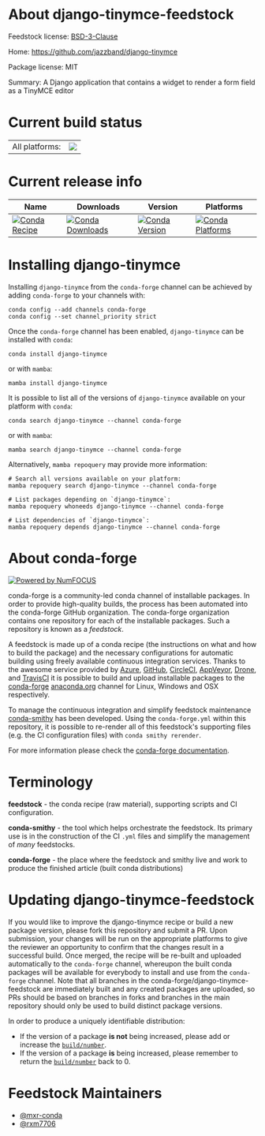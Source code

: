About django-tinymce-feedstock
==============================

Feedstock license: [BSD-3-Clause](https://github.com/conda-forge/django-tinymce-feedstock/blob/main/LICENSE.txt)

Home: https://github.com/jazzband/django-tinymce

Package license: MIT

Summary: A Django application that contains a widget to render a form field as a TinyMCE editor

Current build status
====================


<table><tr><td>All platforms:</td>
    <td>
      <a href="https://dev.azure.com/conda-forge/feedstock-builds/_build/latest?definitionId=15130&branchName=main">
        <img src="https://dev.azure.com/conda-forge/feedstock-builds/_apis/build/status/django-tinymce-feedstock?branchName=main">
      </a>
    </td>
  </tr>
</table>

Current release info
====================

| Name | Downloads | Version | Platforms |
| --- | --- | --- | --- |
| [![Conda Recipe](https://img.shields.io/badge/recipe-django--tinymce-green.svg)](https://anaconda.org/conda-forge/django-tinymce) | [![Conda Downloads](https://img.shields.io/conda/dn/conda-forge/django-tinymce.svg)](https://anaconda.org/conda-forge/django-tinymce) | [![Conda Version](https://img.shields.io/conda/vn/conda-forge/django-tinymce.svg)](https://anaconda.org/conda-forge/django-tinymce) | [![Conda Platforms](https://img.shields.io/conda/pn/conda-forge/django-tinymce.svg)](https://anaconda.org/conda-forge/django-tinymce) |

Installing django-tinymce
=========================

Installing `django-tinymce` from the `conda-forge` channel can be achieved by adding `conda-forge` to your channels with:

```
conda config --add channels conda-forge
conda config --set channel_priority strict
```

Once the `conda-forge` channel has been enabled, `django-tinymce` can be installed with `conda`:

```
conda install django-tinymce
```

or with `mamba`:

```
mamba install django-tinymce
```

It is possible to list all of the versions of `django-tinymce` available on your platform with `conda`:

```
conda search django-tinymce --channel conda-forge
```

or with `mamba`:

```
mamba search django-tinymce --channel conda-forge
```

Alternatively, `mamba repoquery` may provide more information:

```
# Search all versions available on your platform:
mamba repoquery search django-tinymce --channel conda-forge

# List packages depending on `django-tinymce`:
mamba repoquery whoneeds django-tinymce --channel conda-forge

# List dependencies of `django-tinymce`:
mamba repoquery depends django-tinymce --channel conda-forge
```


About conda-forge
=================

[![Powered by
NumFOCUS](https://img.shields.io/badge/powered%20by-NumFOCUS-orange.svg?style=flat&colorA=E1523D&colorB=007D8A)](https://numfocus.org)

conda-forge is a community-led conda channel of installable packages.
In order to provide high-quality builds, the process has been automated into the
conda-forge GitHub organization. The conda-forge organization contains one repository
for each of the installable packages. Such a repository is known as a *feedstock*.

A feedstock is made up of a conda recipe (the instructions on what and how to build
the package) and the necessary configurations for automatic building using freely
available continuous integration services. Thanks to the awesome service provided by
[Azure](https://azure.microsoft.com/en-us/services/devops/), [GitHub](https://github.com/),
[CircleCI](https://circleci.com/), [AppVeyor](https://www.appveyor.com/),
[Drone](https://cloud.drone.io/welcome), and [TravisCI](https://travis-ci.com/)
it is possible to build and upload installable packages to the
[conda-forge](https://anaconda.org/conda-forge) [anaconda.org](https://anaconda.org/)
channel for Linux, Windows and OSX respectively.

To manage the continuous integration and simplify feedstock maintenance
[conda-smithy](https://github.com/conda-forge/conda-smithy) has been developed.
Using the ``conda-forge.yml`` within this repository, it is possible to re-render all of
this feedstock's supporting files (e.g. the CI configuration files) with ``conda smithy rerender``.

For more information please check the [conda-forge documentation](https://conda-forge.org/docs/).

Terminology
===========

**feedstock** - the conda recipe (raw material), supporting scripts and CI configuration.

**conda-smithy** - the tool which helps orchestrate the feedstock.
                   Its primary use is in the construction of the CI ``.yml`` files
                   and simplify the management of *many* feedstocks.

**conda-forge** - the place where the feedstock and smithy live and work to
                  produce the finished article (built conda distributions)


Updating django-tinymce-feedstock
=================================

If you would like to improve the django-tinymce recipe or build a new
package version, please fork this repository and submit a PR. Upon submission,
your changes will be run on the appropriate platforms to give the reviewer an
opportunity to confirm that the changes result in a successful build. Once
merged, the recipe will be re-built and uploaded automatically to the
`conda-forge` channel, whereupon the built conda packages will be available for
everybody to install and use from the `conda-forge` channel.
Note that all branches in the conda-forge/django-tinymce-feedstock are
immediately built and any created packages are uploaded, so PRs should be based
on branches in forks and branches in the main repository should only be used to
build distinct package versions.

In order to produce a uniquely identifiable distribution:
 * If the version of a package **is not** being increased, please add or increase
   the [``build/number``](https://docs.conda.io/projects/conda-build/en/latest/resources/define-metadata.html#build-number-and-string).
 * If the version of a package **is** being increased, please remember to return
   the [``build/number``](https://docs.conda.io/projects/conda-build/en/latest/resources/define-metadata.html#build-number-and-string)
   back to 0.

Feedstock Maintainers
=====================

* [@mxr-conda](https://github.com/mxr-conda/)
* [@rxm7706](https://github.com/rxm7706/)

